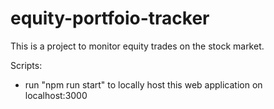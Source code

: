 # equity-portfoio-tracker
This is a project to monitor equity trades on the stock market.

Scripts:
- run "npm run start" to locally host this web application on localhost:3000
